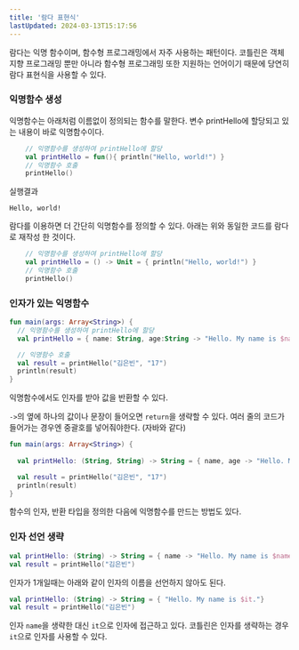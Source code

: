 ```yaml
---
title: '람다 표현식'
lastUpdated: 2024-03-13T15:17:56
---
```


람다는 익명 함수이며, 함수형 프로그래밍에서 자주 사용하는 패턴이다.
코틀린은 객체지향 프로그래밍 뿐만 아니라 함수형 프로그래밍 또한 지원하는 언어이기 때문에 당연히 람다 표현식을 사용할 수 있다. 

### 익명함수 생성

익명함수는 아래처럼 이름없이 정의되는 함수를 말한다. 변수 printHello에 할당되고 있는 내용이 바로 익명함수이다.

```kotlin
    // 익명함수를 생성하여 printHello에 할당
    val printHello = fun(){ println("Hello, world!") }
    // 익명함수 호출
    printHello()
```

실행결과
```
Hello, world!
```

람다를 이용하면 더 간단히 익명함수를 정의할 수 있다. 아래는 위와 동일한 코드를 람다로 재작성 한 것이다.

```kotlin
    // 익명함수를 생성하여 printHello에 할당
    val printHello = () -> Unit = { println("Hello, world!") }
    // 익명함수 호출
    printHello()
```

### 인자가 있는 익명함수

```kotlin
fun main(args: Array<String>) {
  // 익명함수를 생성하여 printHello에 할당
  val printHello = { name: String, age:String -> "Hello. My name is $name. I'm $age year old" }

  // 익명함수 호출
  val result = printHello("김은빈", "17")
  println(result)
}
```

익명함수에서도 인자를 받아 값을 반환할 수 있다.

`->`의 옆에 하나의 값이나 문장이 들어오면 `return`을 생략할 수 있다. 여러 줄의 코드가 들어가는 경우엔 중괄호를 넣어줘야한다. (자바와 같다)

```kotlin
fun main(args: Array<String>) {
    
  val printHello: (String, String) -> String = { name, age -> "Hello. My name is $name. i'm $age year old" }

  val result = printHello("김은빈", "17")
  println(result)
}
```

함수의 인자, 반환 타입을 정의한 다음에 익명함수를 만드는 방법도 있다.

### 인자 선언 생략

```kotlin
val printHello: (String) -> String = { name -> "Hello. My name is $name."}
val result = printHello("김은빈")
```

인자가 1개일때는 아래와 같이 인자의 이름을 선언하지 않아도 된다.

```kotlin
val printHello: (String) -> String = { "Hello. My name is $it."}
val result = printHello("김은빈")
```

인자 `name`을 생략한 대신 `it`으로 인자에 접근하고 있다. 코틀린은 인자를 생략하는 경우 `it`으로 인자를 사용할 수 있다.




